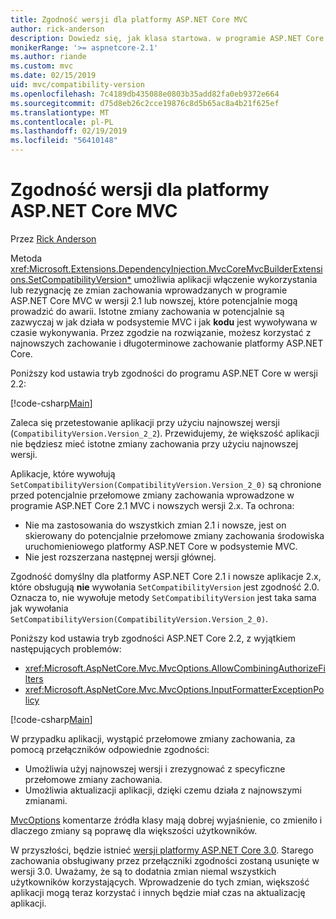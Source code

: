```yaml
---
title: Zgodność wersji dla platformy ASP.NET Core MVC
author: rick-anderson
description: Dowiedz się, jak klasa startowa. w programie ASP.NET Core umożliwia skonfigurowanie usług i potok żądań aplikacji.
monikerRange: '>= aspnetcore-2.1'
ms.author: riande
ms.custom: mvc
ms.date: 02/15/2019
uid: mvc/compatibility-version
ms.openlocfilehash: 7c4189db435088e0803b35add82fa0eb9372e664
ms.sourcegitcommit: d75d8eb26c2cce19876c8d5b65ac8a4b21f625ef
ms.translationtype: MT
ms.contentlocale: pl-PL
ms.lasthandoff: 02/19/2019
ms.locfileid: "56410148"
---
```

# <a name="compatibility-version-for-aspnet-core-mvc"></a>Zgodność wersji dla platformy ASP.NET Core MVC

Przez [Rick Anderson](https://twitter.com/RickAndMSFT)

Metoda <xref:Microsoft.Extensions.DependencyInjection.MvcCoreMvcBuilderExtensions.SetCompatibilityVersion*> umożliwia aplikacji włączenie wykorzystania lub rezygnację ze zmian zachowania wprowadzanych w programie ASP.NET Core MVC w wersji 2.1 lub nowszej, które potencjalnie mogą prowadzić do awarii. Istotne zmiany zachowania w potencjalnie są zazwyczaj w jak działa w podsystemie MVC i jak **kodu** jest wywoływana w czasie wykonywania. Przez zgodzie na rozwiązanie, możesz korzystać z najnowszych zachowanie i długoterminowe zachowanie platformy ASP.NET Core.

Poniższy kod ustawia tryb zgodności do programu ASP.NET Core w wersji 2.2:

[!code-csharp[Main](compatibility-version/samples/2.x/CompatibilityVersionSample/Startup.cs?name=snippet1)]

Zaleca się przetestowanie aplikacji przy użyciu najnowszej wersji (`CompatibilityVersion.Version_2_2`). Przewidujemy, że większość aplikacji nie będziesz mieć istotne zmiany zachowania przy użyciu najnowszej wersji.

Aplikacje, które wywołują `SetCompatibilityVersion(CompatibilityVersion.Version_2_0)` są chronione przed potencjalnie przełomowe zmiany zachowania wprowadzone w programie ASP.NET Core 2.1 MVC i nowszych wersji 2.x. Ta ochrona:

* Nie ma zastosowania do wszystkich zmian 2.1 i nowsze, jest on skierowany do potencjalnie przełomowe zmiany zachowania środowiska uruchomieniowego platformy ASP.NET Core w podsystemie MVC.
* Nie jest rozszerzana następnej wersji głównej.

Zgodność domyślny dla platformy ASP.NET Core 2.1 i nowsze aplikacje 2.x, które obsługują **nie** wywołania `SetCompatibilityVersion` jest zgodność 2.0. Oznacza to, nie wywołuje metody `SetCompatibilityVersion` jest taka sama jak wywołania `SetCompatibilityVersion(CompatibilityVersion.Version_2_0)`.

Poniższy kod ustawia tryb zgodności ASP.NET Core 2.2, z wyjątkiem następujących problemów:

* <xref:Microsoft.AspNetCore.Mvc.MvcOptions.AllowCombiningAuthorizeFilters>
* <xref:Microsoft.AspNetCore.Mvc.MvcOptions.InputFormatterExceptionPolicy>

[!code-csharp[Main](compatibility-version/samples/2.x/CompatibilityVersionSample/Startup2.cs?name=snippet1)]

W przypadku aplikacji, wystąpić przełomowe zmiany zachowania, za pomocą przełączników odpowiednie zgodności:

* Umożliwia użyj najnowszej wersji i zrezygnować z specyficzne przełomowe zmiany zachowania.
* Umożliwia aktualizacji aplikacji, dzięki czemu działa z najnowszymi zmianami.

[MvcOptions](https://github.com/aspnet/AspNetCore/blob/release/2.2/src/Mvc/Mvc.Core/src/MvcOptions.cs) komentarze źródła klasy mają dobrej wyjaśnienie, co zmieniło i dlaczego zmiany są poprawę dla większości użytkowników.

W przyszłości, będzie istnieć [wersji platformy ASP.NET Core 3.0](https://github.com/aspnet/Home/wiki/Roadmap). Starego zachowania obsługiwany przez przełączniki zgodności zostaną usunięte w wersji 3.0. Uważamy, że są to dodatnia zmian niemal wszystkich użytkowników korzystających. Wprowadzenie do tych zmian, większość aplikacji mogą teraz korzystać i innych będzie miał czas na aktualizację aplikacji.
